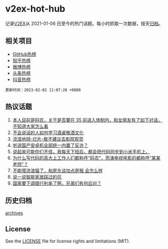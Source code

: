# v2ex-hot-hub

 记录[V2EX](https://www.v2ex.com/)从 2021-01-06 日至今的热门话题。每小时抓取一次数据，按天[归档](archives)。
 
 ## 相关项目

- [GitHub热榜](https://github.com/it985/github-hot-hub)
- [知乎热榜](https://github.com/it985/zhihu-hot-hub)
- [微博热榜](https://github.com/it985/weibo-hot-hub)
- [头条热榜](https://github.com/it985/toutiao-hot-hub)
- [抖音热榜](https://github.com/it985/douyin-hot-hub)


 `更新时间：2023-02-02 11:07:20 +0800`

## 热议话题

1. [本人目前是码农，关于是否要在 35 前进入体制内，和女朋友有了如下对话，不知道大家怎么看](https://www.v2ex.com/t/912179)
1. [不会说话的人如何学习酒桌敬酒文化](https://www.v2ex.com/t/912193)
1. [流浪地球-烂片-极不建议去影院观赏](https://www.v2ex.com/t/912411)
1. [听说国产安卓机全部统一内置了反诈？](https://www.v2ex.com/t/912395)
1. [说起来可能你们不信，我每天下班后，都会把代码同步到小米手机上。](https://www.v2ex.com/t/912414)
1. [为什么写代码的高大上工作人们都称呼“码农”，而演电视电影的都称呼“某某老师”？](https://www.v2ex.com/t/912435)
1. [不能喂流浪猫了，和房东谈加点房租 会怎么样](https://www.v2ex.com/t/912210)
1. [说一说智能家居踩过的坑](https://www.v2ex.com/t/912237)
1. [国家要下调银行利率了啊，兄弟们有何应对？](https://www.v2ex.com/t/912216)

## 历史归档

[archives](archives)

## License

See the [LICENSE](LICENSE) file for license rights and limitations (MIT).
